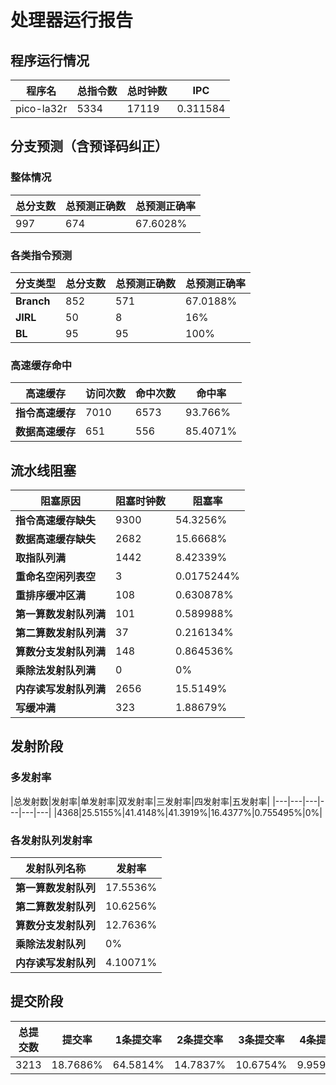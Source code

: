 # 处理器运行报告
## 程序运行情况
|程序名|总指令数|总时钟数|IPC|
|---|---|---|---|
|pico-la32r|5334|17119|0.311584|

## 分支预测（含预译码纠正）
### 整体情况
|总分支数|总预测正确数|总预测正确率|
|---|---|---|
|997|674|67.6028%|

### 各类指令预测
|分支类型|总分支数|总预测正确数|总预测正确率|
|---|---|---|---|
|**Branch**| 852 | 571 | 67.0188%|
|**JIRL**| 50 | 8 | 16%|
|**BL**| 95 | 95 | 100%|

### 高速缓存命中
|高速缓存|访问次数|命中次数|命中率|
|---|---|---|---|
|**指令高速缓存**| 7010 | 6573 | 93.766%|
|**数据高速缓存**| 651 | 556 | 85.4071%|
## 流水线阻塞
|阻塞原因|阻塞时钟数|阻塞率|
|---|---|---|
|**指令高速缓存缺失**| 9300 | 54.3256%|
|**数据高速缓存缺失**| 2682 | 15.6668%|
|**取指队列满**| 1442 | 8.42339%|
|**重命名空闲列表空**|3 | 0.0175244%|
|**重排序缓冲区满**|108 | 0.630878%|
|**第一算数发射队列满**|101 | 0.589988%|
|**第二算数发射队列满**|37 | 0.216134%|
|**算数分支发射队列满**|148 | 0.864536%|
|**乘除法发射队列满**|0 | 0%|
|**内存读写发射队列满**|2656 | 15.5149%|
|**写缓冲满**|323 | 1.88679%|

## 发射阶段
### 多发射率
|总发射数|发射率|单发射率|双发射率|三发射率|四发射率|五发射率|
|---|---|---|---|---|---|
|4368|25.5155%|41.4148%|41.3919%|16.4377%|0.755495%|0%|

### 各发射队列发射率
|发射队列名称|发射率|
|---|---|
|**第一算数发射队列**|17.5536%|
|**第二算数发射队列**|10.6256%|
|**算数分支发射队列**|12.7636%|
|**乘除法发射队列**|0%|
|**内存读写发射队列**|4.10071%|

## 提交阶段
|总提交数|提交率|1条提交率|2条提交率|3条提交率|4条提交率|
|---|---|---|---|---|---|
|3213|18.7686%|64.5814%|14.7837%|10.6754%|9.95954%|
